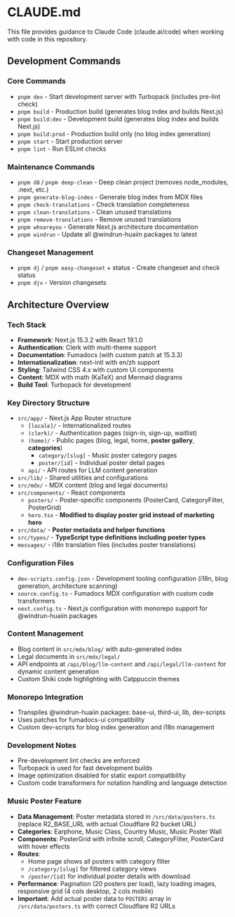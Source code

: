 # CLAUDE.md

This file provides guidance to Claude Code (claude.ai/code) when working with code in this repository.

## Development Commands

### Core Commands
- `pnpm dev` - Start development server with Turbopack (includes pre-lint check)
- `pnpm build` - Production build (generates blog index and builds Next.js)
- `pnpm build:dev` - Development build (generates blog index and builds Next.js)
- `pnpm build:prod` - Production build only (no blog index generation)
- `pnpm start` - Start production server
- `pnpm lint` - Run ESLint checks

### Maintenance Commands
- `pnpm d8` / `pnpm deep-clean` - Deep clean project (removes node_modules, .next, etc.)
- `pnpm generate-blog-index` - Generate blog index from MDX files
- `pnpm check-translations` - Check translation completeness
- `pnpm clean-translations` - Clean unused translations
- `pnpm remove-translations` - Remove unused translations
- `pnpm whoareyou` - Generate Next.js architecture documentation
- `pnpm windrun` - Update all @windrun-huaiin packages to latest

### Changeset Management
- `pnpm dj` / `pnpm easy-changeset` + status - Create changeset and check status
- `pnpm djv` - Version changesets

## Architecture Overview

### Tech Stack
- **Framework**: Next.js 15.3.2 with React 19.1.0
- **Authentication**: Clerk with multi-theme support
- **Documentation**: Fumadocs (with custom patch at 15.3.3)
- **Internationalization**: next-intl with en/zh support  
- **Styling**: Tailwind CSS 4.x with custom UI components
- **Content**: MDX with math (KaTeX) and Mermaid diagrams
- **Build Tool**: Turbopack for development

### Key Directory Structure
- `src/app/` - Next.js App Router structure
  - `[locale]/` - Internationalized routes
  - `(clerk)/` - Authentication pages (sign-in, sign-up, waitlist)
  - `(home)/` - Public pages (blog, legal, home, **poster gallery**, **categories**)
    - `category/[slug]` - Music poster category pages
    - `poster/[id]` - Individual poster detail pages
  - `api/` - API routes for LLM content generation
- `src/lib/` - Shared utilities and configurations
- `src/mdx/` - MDX content (blog and legal documents)
- `src/components/` - React components
  - `posters/` - Poster-specific components (PosterCard, CategoryFilter, PosterGrid)
  - `hero.tsx` - **Modified to display poster grid instead of marketing hero**
- `src/data/` - **Poster metadata and helper functions**
- `src/types/` - **TypeScript type definitions including poster types**
- `messages/` - i18n translation files (includes poster translations)

### Configuration Files
- `dev-scripts.config.json` - Development tooling configuration (i18n, blog generation, architecture scanning)
- `source.config.ts` - Fumadocs MDX configuration with custom code transformers
- `next.config.ts` - Next.js configuration with monorepo support for @windrun-huaiin packages

### Content Management
- Blog content in `src/mdx/blog/` with auto-generated index
- Legal documents in `src/mdx/legal/`
- API endpoints at `/api/blog/llm-content` and `/api/legal/llm-content` for dynamic content generation
- Custom Shiki code highlighting with Catppuccin themes

### Monorepo Integration
- Transpiles @windrun-huaiin packages: base-ui, third-ui, lib, dev-scripts
- Uses patches for fumadocs-ui compatibility
- Custom dev-scripts for blog index generation and i18n management

### Development Notes
- Pre-development lint checks are enforced
- Turbopack is used for fast development builds  
- Image optimization disabled for static export compatibility
- Custom code transformers for notation handling and language detection

### Music Poster Feature
- **Data Management**: Poster metadata stored in `/src/data/posters.ts` (replace R2_BASE_URL with actual Cloudflare R2 bucket URL)
- **Categories**: Earphone, Music Class, Country Music, Music Poster Wall
- **Components**: PosterGrid with infinite scroll, CategoryFilter, PosterCard with hover effects
- **Routes**: 
  - Home page shows all posters with category filter
  - `/category/[slug]` for filtered category views
  - `/poster/[id]` for individual poster details with download
- **Performance**: Pagination (20 posters per load), lazy loading images, responsive grid (4 cols desktop, 2 cols mobile)
- **Important**: Add actual poster data to `POSTERS` array in `/src/data/posters.ts` with correct Cloudflare R2 URLs